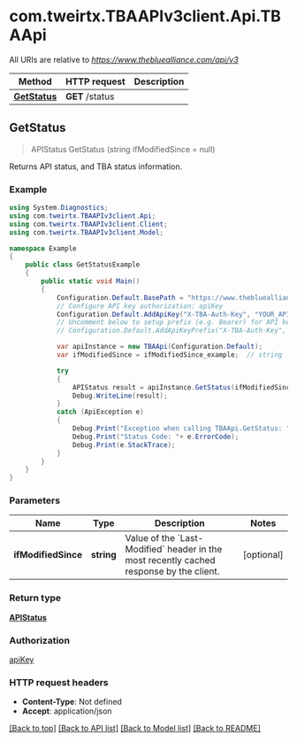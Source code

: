 # com.tweirtx.TBAAPIv3client.Api.TBAApi

All URIs are relative to *https://www.thebluealliance.com/api/v3*

Method | HTTP request | Description
------------- | ------------- | -------------
[**GetStatus**](TBAApi.md#getstatus) | **GET** /status | 



## GetStatus

> APIStatus GetStatus (string ifModifiedSince = null)



Returns API status, and TBA status information.

### Example

```csharp
using System.Diagnostics;
using com.tweirtx.TBAAPIv3client.Api;
using com.tweirtx.TBAAPIv3client.Client;
using com.tweirtx.TBAAPIv3client.Model;

namespace Example
{
    public class GetStatusExample
    {
        public static void Main()
        {
            Configuration.Default.BasePath = "https://www.thebluealliance.com/api/v3";
            // Configure API key authorization: apiKey
            Configuration.Default.AddApiKey("X-TBA-Auth-Key", "YOUR_API_KEY");
            // Uncomment below to setup prefix (e.g. Bearer) for API key, if needed
            // Configuration.Default.AddApiKeyPrefix("X-TBA-Auth-Key", "Bearer");

            var apiInstance = new TBAApi(Configuration.Default);
            var ifModifiedSince = ifModifiedSince_example;  // string | Value of the `Last-Modified` header in the most recently cached response by the client. (optional) 

            try
            {
                APIStatus result = apiInstance.GetStatus(ifModifiedSince);
                Debug.WriteLine(result);
            }
            catch (ApiException e)
            {
                Debug.Print("Exception when calling TBAApi.GetStatus: " + e.Message );
                Debug.Print("Status Code: "+ e.ErrorCode);
                Debug.Print(e.StackTrace);
            }
        }
    }
}
```

### Parameters


Name | Type | Description  | Notes
------------- | ------------- | ------------- | -------------
 **ifModifiedSince** | **string**| Value of the &#x60;Last-Modified&#x60; header in the most recently cached response by the client. | [optional] 

### Return type

[**APIStatus**](APIStatus.md)

### Authorization

[apiKey](../README.md#apiKey)

### HTTP request headers

- **Content-Type**: Not defined
- **Accept**: application/json

[[Back to top]](#)
[[Back to API list]](../README.md#documentation-for-api-endpoints)
[[Back to Model list]](../README.md#documentation-for-models)
[[Back to README]](../README.md)

